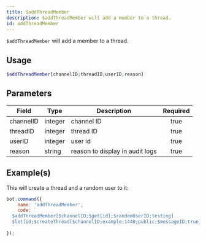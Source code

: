 ```yaml
---
title: $addThreadMember
description: $addThreadMember will add a member to a thread.
id: addThreadMember
---
```


`$addThreadMember` will add a member to a thread.

## Usage

```php
$addThreadMember[channelID;threadID;userID;reason]
```

## Parameters

| Field     | Type    | Description                     | Required |
|-----------|---------|---------------------------------|:--------:|
| channelID | integer | channel ID                      |   true   |
| threadID  | integer | thread ID                       |   true   |
| userID    | integer | user id                         |   true   |
| reason    | string  | reason to display in audit logs |   true   |

## Example(s)

This will create a thread and a random user to it:

```javascript
bot.command({
    name: 'addThreadMember',
    code: `
  $addThreadMember[$channelID;$get[id];$randomUserID;testing]
  $let[id;$createThread[$channelID;example;1440;public;$messageID;true]]  
  `
});
```
